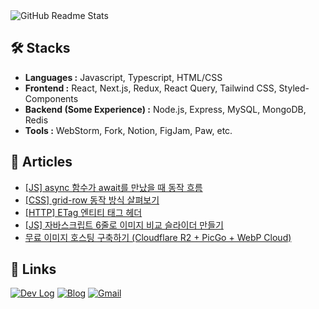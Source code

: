 <picture>
  <source
    srcset="https://github-readme-stats.vercel.app/api?username=romantech&hide=contribs&show_icons=true&theme=dark"
    media="(prefers-color-scheme: dark)"
  />
  <source
    srcset="https://github-readme-stats.vercel.app/api?username=romantech&hide=contribs&show_icons=true&theme=graywhite"
    media="(prefers-color-scheme: light), (prefers-color-scheme: no-preference)"
  />
  <img src="https://github-readme-stats.vercel.app/api?username=romantech&hide=contribs&show_icons=true&theme=graywhite" alt="GitHub Readme Stats" />
</picture>

## 🛠 Stacks

- **Languages :** Javascript, Typescript, HTML/CSS
- **Frontend :** React, Next.js, Redux, React Query, Tailwind CSS, Styled-Components
- **Backend (Some Experience) :** Node.js, Express, MySQL, MongoDB, Redis
- **Tools :** WebStorm, Fork, Notion, FigJam, Paw, etc.

## 📝 Articles
- [[JS] async 함수가 await를 만났을 때 동작 흐름](https://romantech.net/1329)
- [[CSS] grid-row 동작 방식 살펴보기](https://romantech.net/1328)
- [[HTTP] ETag 엔티티 태그 헤더](https://romantech.net/1327)
- [[JS] 자바스크립트 6줄로 이미지 비교 슬라이더 만들기](https://romantech.net/1326)
- [무료 이미지 호스팅 구축하기 (Cloudflare R2 + PicGo + WebP Cloud)](https://romantech.net/1325)

## 🔗 Links

[![Dev Log](https://img.shields.io/badge/Dev%20Log-lightgray?style=for-the-badge&logo=notion&logoColor=white)](https://link.romantech.net/til)
[![Blog](https://img.shields.io/badge/Blog-yellow?style=for-the-badge&logo=rss&logoColor=white)](https://romantech.net)
[![Gmail](https://img.shields.io/badge/Mail-D14836?style=for-the-badge&logo=gmail&logoColor=white)](mailto:johan@romantech.net)

